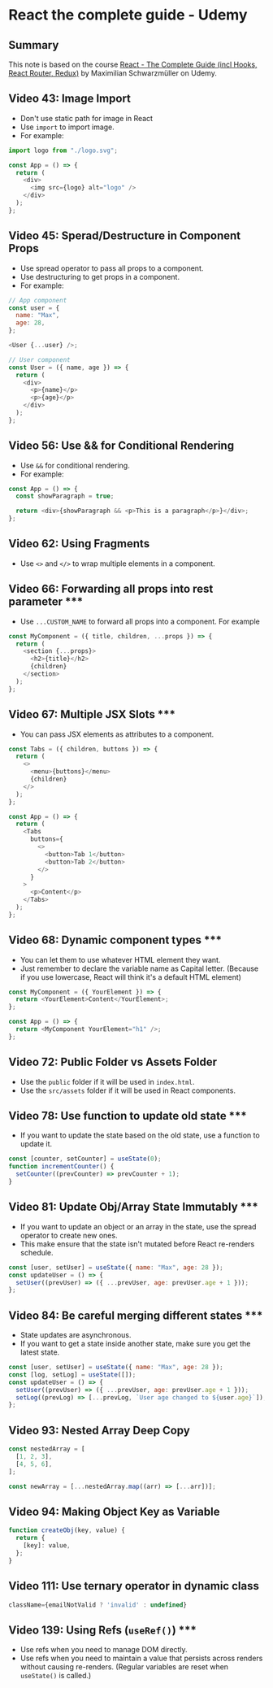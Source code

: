 # React the complete guide - Udemy

## Summary

This note is based on the course [React - The Complete Guide (incl Hooks, React Router, Redux)](https://www.udemy.com/course/react-the-complete-guide-incl-redux/) by Maximilian Schwarzmüller on Udemy.

## Video 43: Image Import

- Don't use static path for image in React
- Use `import` to import image.
- For example:

```javascript
import logo from "./logo.svg";

const App = () => {
  return (
    <div>
      <img src={logo} alt="logo" />
    </div>
  );
};
```

## Video 45: Sperad/Destructure in Component Props

- Use spread operator to pass all props to a component.
- Use destructuring to get props in a component.
- For example:

```javascript
// App component
const user = {
  name: "Max",
  age: 28,
};

<User {...user} />;

// User component
const User = ({ name, age }) => {
  return (
    <div>
      <p>{name}</p>
      <p>{age}</p>
    </div>
  );
};
```

## Video 56: Use && for Conditional Rendering

- Use `&&` for conditional rendering.
- For example:

```javascript
const App = () => {
  const showParagraph = true;

  return <div>{showParagraph && <p>This is a paragraph</p>}</div>;
};
```

## Video 62: Using Fragments

- Use `<>` and `</>` to wrap multiple elements in a component.

## Video 66: Forwarding all props into rest parameter \*\*\*

- Use `...CUSTOM_NAME` to forward all props into a component. For example

```javascript
const MyComponent = ({ title, children, ...props }) => {
  return (
    <section {...props}>
      <h2>{title}</h2>
      {children}
    </section>
  );
};
```

## Video 67: Multiple JSX Slots \*\*\*

- You can pass JSX elements as attributes to a component.

```javascript
const Tabs = ({ children, buttons }) => {
  return (
    <>
      <menu>{buttons}</menu>
      {children}
    </>
  );
};

const App = () => {
  return (
    <Tabs
      buttons={
        <>
          <button>Tab 1</button>
          <button>Tab 2</button>
        </>
      }
    >
      <p>Content</p>
    </Tabs>
  );
};
```

## Video 68: Dynamic component types \*\*\*

- You can let them to use whatever HTML element they want.
- Just remember to declare the variable name as Capital letter. (Because if you use lowercase, React will think it's a default HTML element)

```javascript
const MyComponent = ({ YourElement }) => {
  return <YourElement>Content</YourElement>;
};

const App = () => {
  return <MyComponent YourElement="h1" />;
};
```

## Video 72: Public Folder vs Assets Folder

- Use the `public` folder if it will be used in `index.html`.
- Use the `src/assets` folder if it will be used in React components.

## Video 78: Use function to update old state \*\*\*

- If you want to update the state based on the old state, use a function to update it.

```javascript
const [counter, setCounter] = useState(0);
function incrementCounter() {
  setCounter((prevCounter) => prevCounter + 1);
}
```

## Video 81: Update Obj/Array State Immutably \*\*\*

- If you want to update an object or an array in the state, use the spread operator to create new ones.
- This make ensure that the state isn't mutated before React re-renders schedule.

```javascript
const [user, setUser] = useState({ name: "Max", age: 28 });
const updateUser = () => {
  setUser((prevUser) => ({ ...prevUser, age: prevUser.age + 1 }));
};
```

## Video 84: Be careful merging different states \*\*\*

- State updates are asynchronous.
- If you want to get a state inside another state, make sure you get the latest state.

```javascript
const [user, setUser] = useState({ name: "Max", age: 28 });
const [log, setLog] = useState([]);
const updateUser = () => {
  setUser((prevUser) => ({ ...prevUser, age: prevUser.age + 1 }));
  setLog((prevLog) => [...prevLog, `User age changed to ${user.age}`]);
};
```

## Video 93: Nested Array Deep Copy

```javascript
const nestedArray = [
  [1, 2, 3],
  [4, 5, 6],
];

const newArray = [...nestedArray.map((arr) => [...arr])];
```

## Video 94: Making Object Key as Variable

```javascript
function createObj(key, value) {
  return {
    [key]: value,
  };
}
```

## Video 111: Use ternary operator in dynamic class

```javascript
className={emailNotValid ? 'invalid' : undefined}
```

## Video 139: Using Refs (`useRef()`) \*\*\*

- Use refs when you need to manage DOM directly.
- Use refs when you need to maintain a value that persists across renders without causing re-renders. (Regular variables are reset when `useState()` is called.)
